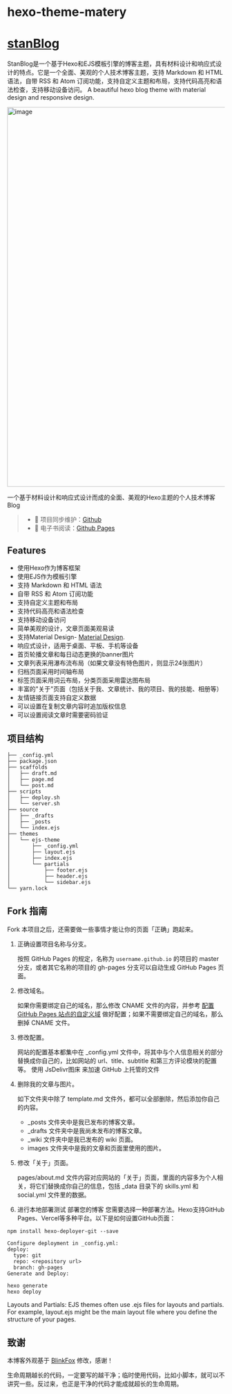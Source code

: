 # hexo-theme-matery
# [stanBlog](https://stan370.github.io/)
StanBlog是一个基于Hexo和EJS模板引擎的博客主题，具有材料设计和响应式设计的特点。它是一个全面、美观的个人技术博客主题，支持 Markdown 和 HTML 语法，自带 RSS 和 Atom 订阅功能，支持自定义主题和布局，支持代码高亮和语法检查，支持移动设备访问。
A beautiful hexo blog theme with material design and responsive design.

<img width="878" alt="image" src="https://github.com/Stan370/stan370.github.io/assets/56168768/bf7c495d-a51c-4c2b-a454-7a66aa036b86">

一个基于材料设计和响应式设计而成的全面、美观的Hexo主题的个人技术博客Blog


> - 🔁 项目同步维护：[Github](https://github.com/Stan370/stan370.github.io/) 
> - 📖 电子书阅读：[Github Pages](https://stan370.github.io//) 

## Features

*   使用Hexo作为博客框架
*   使用EJS作为模板引擎
*   支持 Markdown 和 HTML 语法
*   自带 RSS 和 Atom 订阅功能
*   支持自定义主题和布局
*   支持代码高亮和语法检查
*   支持移动设备访问
*   简单美观的设计，文章页面美观易读
*   支持Material Design- [Material Design](https://material.io/).
*   响应式设计，适用于桌面、平板、手机等设备
*   首页轮播文章和每日动态更换的banner图片
*   文章列表采用瀑布流布局（如果文章没有特色图片，则显示24张图片）
*   归档页面采用时间轴布局
*   标签页面采用词云布局，分类页面采用雷达图布局
*   丰富的"关于"页面（包括关于我、文章统计、我的项目、我的技能、相册等）
*   友情链接页面支持自定义数据
*   可以设置在复制文章内容时追加版权信息
*   可以设置阅读文章时需要密码验证

## 项目结构
```
├── _config.yml
├── package.json
├── scaffolds
│   ├── draft.md
│   ├── page.md
│   └── post.md
├── scripts
│   ├── deploy.sh
│   └── server.sh
├── source
│   ├── _drafts
│   ├── _posts
│   └── index.ejs
├── themes
│   └── ejs-theme
│       ├── _config.yml
│       ├── layout.ejs
│       ├── index.ejs
│       └── partials
│           ├── footer.ejs
│           ├── header.ejs
│           └── sidebar.ejs
└── yarn.lock
```

## Fork 指南

Fork 本项目之后，还需要做一些事情才能让你的页面「正确」跑起来。

1. 正确设置项目名称与分支。

   按照 GitHub Pages 的规定，名称为 `username.github.io` 的项目的 master 分支，或者其它名称的项目的 gh-pages 分支可以自动生成 GitHub Pages 页面。

2. 修改域名。

   如果你需要绑定自己的域名，那么修改 CNAME 文件的内容，并参考 [配置 GitHub Pages 站点的自定义域](https://docs.github.com/cn/pages/configuring-a-custom-domain-for-your-github-pages-site) 做好配置；如果不需要绑定自己的域名，那么删掉 CNAME 文件。

3. 修改配置。

   网站的配置基本都集中在 \_config.yml 文件中，将其中与个人信息相关的部分替换成你自己的，比如网站的 url、title、subtitle 和第三方评论模块的配置等。
   使用 JsDelivr图床 来加速 GitHub 上托管的文件

4. 删除我的文章与图片。

   如下文件夹中除了 template.md 文件外，都可以全部删除，然后添加你自己的内容。

   * \_posts 文件夹中是我已发布的博客文章。
   * \_drafts 文件夹中是我尚未发布的博客文章。
   * \_wiki 文件夹中是我已发布的 wiki 页面。
   * images 文件夹中是我的文章和页面里使用的图片。

5. 修改「关于」页面。

   pages/about.md 文件内容对应网站的「关于」页面，里面的内容多为个人相关，将它们替换成你自己的信息，包括 \_data 目录下的 skills.yml 和 social.yml 文件里的数据。

6. 进行本地部署测试
部署您的博客
您需要选择一种部署方法。Hexo支持GitHub Pages、Vercel等多种平台。以下是如何设置GitHub页面：
```
npm install hexo-deployer-git --save

Configure deployment in _config.yml:
deploy:
  type: git
  repo: <repository url>
  branch: gh-pages
Generate and Deploy:

hexo generate
hexo deploy
```
Layouts and Partials: EJS themes often use .ejs files for layouts and partials. For example, layout.ejs might be the main layout file where you define the structure of your pages.

## 致谢

本博客外观基于 [BlinkFox](http://blinkfox.com/) 修改，感谢！

生命周期越长的代码，一定要写的越干净；临时使用代码，比如小脚本，就可以不讲究一些。反过来，也正是干净的代码才能成就超长的生命周期。

